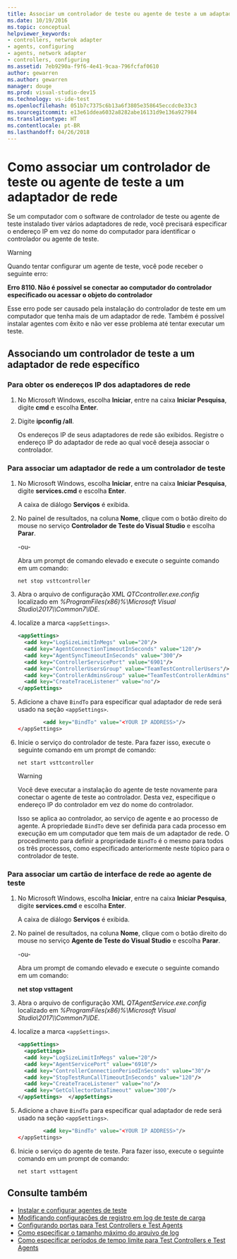 ```yaml
---
title: Associar um controlador de teste ou agente de teste a um adaptador de rede no Visual Studio
ms.date: 10/19/2016
ms.topic: conceptual
helpviewer_keywords:
- controllers, netwrok adapter
- agents, configuring
- agents, network adapter
- controllers, configuring
ms.assetid: 7eb9290a-f9f6-4e41-9caa-796fcfaf0610
author: gewarren
ms.author: gewarren
manager: douge
ms.prod: visual-studio-dev15
ms.technology: vs-ide-test
ms.openlocfilehash: 051b7c7375c6b13a6f3805e358645eccdc0e33c3
ms.sourcegitcommit: e13e61ddea6032a8282abe16131d9e136a927984
ms.translationtype: HT
ms.contentlocale: pt-BR
ms.lasthandoff: 04/26/2018
---
```

# <a name="how-to-bind-a-test-controller-or-test-agent-to-a-network-adapter"></a>Como associar um controlador de teste ou agente de teste a um adaptador de rede

Se um computador com o software de controlador de teste ou agente de teste instalado tiver vários adaptadores de rede, você precisará especificar o endereço IP em vez do nome do computador para identificar o controlador ou agente de teste.

> [!WARNING]
> Quando tentar configurar um agente de teste, você pode receber o seguinte erro:
>
> **Erro 8110. Não é possível se conectar ao computador do controlador especificado ou acessar o objeto do controlador**
>
> Esse erro pode ser causado pela instalação do controlador de teste em um computador que tenha mais de um adaptador de rede. Também é possível instalar agentes com êxito e não ver esse problema até tentar executar um teste.

## <a name="binding-a-test-controller-to-a-specific-network-adapter"></a>Associando um controlador de teste a um adaptador de rede específico

### <a name="to-obtain-the-ip-addresses-of-the-network-adapters"></a>Para obter os endereços IP dos adaptadores de rede

1.  No Microsoft Windows, escolha **Iniciar**, entre na caixa **Iniciar Pesquisa**, digite **cmd** e escolha **Enter**.

2.  Digite **ipconfig /all**.

     Os endereços IP de seus adaptadores de rede são exibidos. Registre o endereço IP do adaptador de rede ao qual você deseja associar o controlador.

### <a name="to-bind-a-network-adapter-to-a-test-controller"></a>Para associar um adaptador de rede a um controlador de teste

1.  No Microsoft Windows, escolha **Iniciar**, entre na caixa **Iniciar Pesquisa**, digite **services.cmd** e escolha **Enter**.

     A caixa de diálogo **Serviços** é exibida.

2.  No painel de resultados, na coluna **Nome**, clique com o botão direito do mouse no serviço **Controlador de Teste do Visual Studio** e escolha **Parar**.

     -ou-

     Abra um prompt de comando elevado e execute o seguinte comando em um comando:

     `net stop vsttcontroller`

3.  Abra o arquivo de configuração XML *QTCcontroller.exe.config* localizado em *%ProgramFiles(x86)%\Microsoft Visual Studio\2017\\<edition>\Common7\IDE*.

4.  localize a marca `<appSettings>`.

    ```xml
    <appSettings>
      <add key="LogSizeLimitInMegs" value="20"/>
      <add key="AgentConnectionTimeoutInSeconds" value="120"/>
      <add key="AgentSyncTimeoutInSeconds" value="300"/>
      <add key="ControllerServicePort" value="6901"/>
      <add key="ControllerUsersGroup" value="TeamTestControllerUsers"/>
      <add key="ControllerAdminsGroup" value="TeamTestControllerAdmins"/>
      <add key="CreateTraceListener" value="no"/>
    </appSettings>
    ```

5.  Adicione a chave `BindTo` para especificar qual adaptador de rede será usado na seção `<appSettings>`.

    ```xml
            <add key="BindTo" value="<YOUR IP ADDRESS>"/>
    </appSettings>
    ```

6.  Inicie o serviço do controlador de teste. Para fazer isso, execute o seguinte comando em um prompt de comando:

    `net start vsttcontroller`

    > [!WARNING]
    > Você deve executar a instalação do agente de teste novamente para conectar o agente de teste ao controlador. Desta vez, especifique o endereço IP do controlador em vez do nome do controlador.

     Isso se aplica ao controlador, ao serviço de agente e ao processo de agente. A propriedade `BindTo` deve ser definida para cada processo em execução em um computador que tem mais de um adaptador de rede. O procedimento para definir a propriedade `BindTo` é o mesmo para todos os três processos, como especificado anteriormente neste tópico para o controlador de teste.

### <a name="to-bind-a-network-interface-card-to-a-test-agent"></a>Para associar um cartão de interface de rede ao agente de teste

1.  No Microsoft Windows, escolha **Iniciar**, entre na caixa **Iniciar Pesquisa**, digite **services.cmd** e escolha **Enter**.

    A caixa de diálogo **Serviços** é exibida.

2.  No painel de resultados, na coluna **Nome**, clique com o botão direito do mouse no serviço **Agente de Teste do Visual Studio** e escolha **Parar**.

     -ou-

     Abra um prompt de comando elevado e execute o seguinte comando em um comando:

     **net stop vsttagent**

3.  Abra o arquivo de configuração XML *QTAgentService.exe.config* localizado em *%ProgramFiles(x86)%\Microsoft Visual Studio\2017\\<edition>\Common7\IDE*.

4.  localize a marca `<appSettings>`.

    ```xml
    <appSettings>
      <appSettings>
      <add key="LogSizeLimitInMegs" value="20"/>
      <add key="AgentServicePort" value="6910"/>
      <add key="ControllerConnectionPeriodInSeconds" value="30"/>
      <add key="StopTestRunCallTimeoutInSeconds" value="120"/>
      <add key="CreateTraceListener" value="no"/>
      <add key="GetCollectorDataTimeout" value="300"/>
    </appSettings>  </appSettings>
    ```

5.  Adicione a chave `BindTo` para especificar qual adaptador de rede será usado na seção `<appSettings>`.

    ```xml
            <add key="BindTo" value="<YOUR IP ADDRESS>"/>
    </appSettings>
    ```

6.  Inicie o serviço do agente de teste. Para fazer isso, execute o seguinte comando em um prompt de comando:

    `net start vsttagent`

## <a name="see-also"></a>Consulte também

- [Instalar e configurar agentes de teste](../test/lab-management/install-configure-test-agents.md)
- [Modificando configurações de registro em log de teste de carga](../test/modify-load-test-logging-settings.md)
- [Configurando portas para Test Controllers e Test Agents](../test/configure-ports-for-test-controllers-and-test-agents.md)
- [Como especificar o tamanho máximo do arquivo de log](../test/how-to-specify-the-maximum-size-for-the-log-file.md)
- [Como especificar períodos de tempo limite para Test Controllers e Test Agents](../test/how-to-specify-timeout-periods-for-test-controllers-and-test-agents.md)